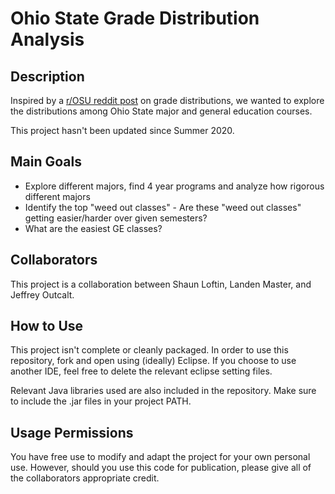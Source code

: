 # Ohio State Grade Distribution Analysis

## Description
Inspired by a [r/OSU reddit post](https://reddit.com/r/OSU/comments/gljeqv/see_past_grade_distributions_for_the_ohio_state/) on grade distributions, we wanted to explore the distributions among Ohio State major and general education courses.

This project hasn't been updated since Summer 2020.

## Main Goals
* Explore different majors, find 4 year programs and analyze how rigorous different majors
* Identify the top "weed out classes"
      - Are these "weed out classes" getting easier/harder over given semesters?
* What are the easiest GE classes?

## Collaborators
This project is a collaboration between Shaun Loftin, Landen Master, and Jeffrey Outcalt.

## How to Use
This project isn't complete or cleanly packaged. In order to use this repository, fork and open using (ideally) Eclipse. If you choose to use another IDE, feel free to delete the relevant eclipse setting files.

Relevant Java libraries used are also included in the repository. Make sure to include the .jar files in your project PATH.

## Usage Permissions
You have free use to modify and adapt the project for your own personal use. However, should you use this code for publication, please give all of the collaborators appropriate credit.
